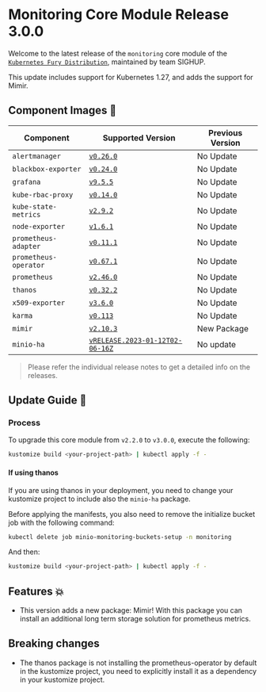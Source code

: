 # Monitoring Core Module Release 3.0.0

Welcome to the latest release of the `monitoring` core module of the [`Kubernetes Fury Distribution`](https://github.com/sighupio/fury-distribution), maintained by team SIGHUP.

This update includes support for Kubernetes 1.27, and adds the support for Mimir.

## Component Images 🚢

| Component             | Supported Version                                                                                   | Previous Version |
| --------------------- | --------------------------------------------------------------------------------------------------- | ---------------- |
| `alertmanager`        | [`v0.26.0`](https://github.com/prometheus/alertmanager/releases/tag/v0.26.0)                        | No Update        |
| `blackbox-exporter`   | [`v0.24.0`](https://github.com/prometheus/blackbox_exporter/releases/tag/v0.23.0)                   | No Update        |
| `grafana`             | [`v9.5.5`](https://github.com/grafana/grafana/releases/tag/v9.5.5)                                  | No Update        |
| `kube-rbac-proxy`     | [`v0.14.0`](https://github.com/brancz/kube-rbac-proxy/releases/tag/v0.14.0)                         | No Update        |
| `kube-state-metrics`  | [`v2.9.2`](https://github.com/kubernetes/kube-state-metrics/releases/tag/v2.9.2)                    | No Update        |
| `node-exporter`       | [`v1.6.1`](https://github.com/prometheus/node_exporter/releases/tag/v1.6.1)                         | No Update        |
| `prometheus-adapter`  | [`v0.11.1`](https://github.com/kubernetes-sigs/prometheus-adapter/releases/tag/v0.11.1)             | No Update        |
| `prometheus-operator` | [`v0.67.1`](https://github.com/prometheus-operator/prometheus-operator/releases/tag/v0.67.1)        | No Update        |
| `prometheus`          | [`v2.46.0`](https://github.com/prometheus/prometheus/releases/tag/v2.41.0)                          | No Update        |
| `thanos`              | [`v0.32.2`](https://github.com/thanos-io/thanos/releases/tag/v0.30.2)                               | No Update        |
| `x509-exporter`       | [`v3.6.0`](https://github.com/enix/x509-certificate-exporter/releases/tag/v3.2.0)                   | No Update        |
| `karma`               | [`v0.113`](https://github.com/prymitive/karma/releases/tag/v0.113)                                  | No Update        |
| `mimir`               | [`v2.10.3`](https://github.com/grafana/mimir/releases/tag/mimir-2.10.3)                             | New Package      |
| `minio-ha`            | [`vRELEASE.2023-01-12T02-06-16Z`](https://github.com/minio/minio/tree/RELEASE.2023-01-12T02-06-16Z) | No update        |

> Please refer the individual release notes to get a detailed info on the releases.

## Update Guide 🦮

### Process

To upgrade this core module from `v2.2.0` to `v3.0.0`, execute the following:

```bash
kustomize build <your-project-path> | kubectl apply -f -
```

#### If using thanos

If you are using thanos in your deployment, you need to change your kustomize project to include also the `minio-ha` package.

Before applying the manifests, you also need to remove the initialize bucket job with the following command:

```bash
kubectl delete job minio-monitoring-buckets-setup -n monitoring
```

And then:

```bash
kustomize build <your-project-path> | kubectl apply -f -
```

## Features 💥

- This version adds a new package: Mimir! With this package you can install an additional long term storage solution for prometheus metrics.

## Breaking changes

- The thanos package is not installing the prometheus-operator by default in the kustomize project, you need to explicitly install it as a dependency in your kustomize project.